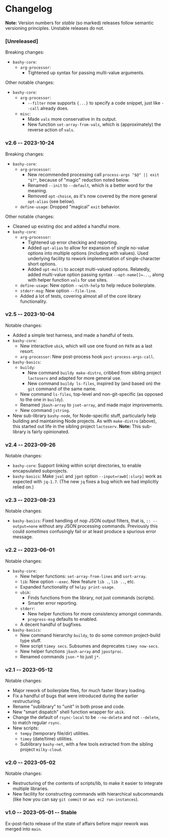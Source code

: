 Changelog
=========

**Note:** Version numbers for _stable_ (so marked) releases follow semantic
versioning principles. Unstable releases do not.

### [Unreleased]

Breaking changes:
* `bashy-core`:
  * `arg-processor`:
    * Tightened up syntax for passing multi-value arguments.

Other notable changes:
* `bashy-core`:
  * `arg-processor`:
    * `--filter` now supports `{...}` to specify a code snippet, just like
      `--call` already does.
  * `misc`:
    * Made `vals` more conservative in its output.
    * New function `set-array-from-vals`, which is (approximately) the reverse
      action of `vals`.

### v2.6 -- 2023-10-24

Breaking changes:

* `bashy-core`:
  * `arg-processor`:
    * New recommended processing call `process-args "$@" || exit "$?"`, because
      of "magic" reduction noted below.
    * Renamed `--init` to `--default`, which is a better word for the meaning.
    * Removed `opt-choice`, as it's now covered by the more general `opt-alias`
      (see below).
  * `define-usage`: Dropped "magical" `exit` behavior.

Other notable changes:

* Cleaned up existing doc and added a handful more.
* `bashy-core`:
  * `arg-processor`:
    * Tightened up error checking and reporting.
    * Added `opt-alias` to allow for expansion of single no-value options into
      multiple options (including with values). Used underlying facility to
      rework implementation of single-character short options.
    * Added `opt-multi` to accept multi-valued options. Relatedly, added
      multi-value option passing syntax `--opt-name[]=...`, along with helper
      function `vals` for use sites.
  * `define-usage`: New option `--with-help` to help reduce boilerplate.
  * `stderr-msg`: New option `--file-line`.
  * Added a lot of tests, covering almost all of the core library functionality.

### v2.5 -- 2023-10-04

Notable changes:

* Added a simple test harness, and made a handful of tests.
* `bashy-core`:
  * New interactive `ubik`, which will use one found on `PATH` as a last resort.
  * `arg-processor`: New post-process hook `post-process-args-call`.
* `bashy-basics`:
  * `buildy`:
    * New command `buildy make-distro`, cribbed from sibling project `lactoserv`
      and adapted for more general use.
    * New command `buildy ls-files`, inspired by (and based on) the `git`
      command of the same name.
  * New command `ls-files`, top-level and non-git-specific (as opposed to the
    one in `buildy`).
  * Renamed `jbash-array` to `jset-array`, and made major improvements.
  * New command `jstring`.
* New sub-library `bashy-node`, for Node-specific stuff, particularly help
  building and maintaining Node projects. As with `make-distro` (above), this
  started out life in the sibling project `lactoserv`. **Note:** This
  sub-library is fairly opinionated.

### v2.4 -- 2023-09-26

Notable changes:

* `bashy-core`: Support linking within script directories, to enable
  encapsulated subprojects.
* `bashy-basics`: Make `jval` and `jget` option `--input=raw0[:slurp]` work as
  expected with `jq-1.7`. (The new `jq` fixes a bug which we had implicitly
  relied on.)

### v2.3 -- 2023-08-23

Notable changes:

* `bashy-basics`: Fixed handling of nop JSON output filters, that is, `::
  --output=none` without any JSON processing commands. Previously this could
  _sometimes_ confusingly fail or at least produce a spurious error message.

### v2.2 -- 2023-06-01

Notable changes:

* `bashy-core`:
  * New helper functions: `set-array-from-lines` and `sort-array`.
  * `lib`: New option `--exec`. New feature `lib .`, `lib ..`, etc.
  * Expanded functionality of `helpy print-usage`.
  * `ubik`:
    * Finds functions from the library, not just commands (scripts).
    * Smarter error reporting.
  * `stderr`:
    * New helper functions for more consistency amongst commands.
    * `progress-msg` defaults to enabled.
  * A decent handful of bugfixes.
* `bashy-basics`:
  * New command hierarchy `buildy`, to do some common project-build type stuff.
  * New script `timey secs`. Subsumes and deprecates `timey now-secs`.
  * New helper functions `jbash-array` and `jpostproc`.
  * Renamed commands `json-*` to just `j*`.

### v2.1 -- 2023-05-12

Notable changes:

* Major rework of boilerplate files, for much faster library loading.
* Fix a handful of bugs that were introduced during the earlier restructuring.
* Rename "sublibrary" to "unit" in both prose and code.
* New "smart dispatch" shell function wrapper for `ubik`.
* Change the default of `rsync-local` to be `--no-delete` and not `--delete`,
  to match regular `rsync`.
* New scripts:
  * `tempy` (temporary file/dir) utilities.
  * `timey` (date/time) utilities.
  * Sublibrary `bashy-net`, with a few tools extracted from the sibling project
   `milky-cloud`.

### v2.0 -- 2023-05-02

Notable changes:

* Restructuring of the contents of scripts/lib, to make it easier to integrate
  multiple libraries.
* New facility for constructing commands with hierarchical subcommands (like how
  you can say `git commit` or `aws ec2 run-instances`).

### v1.0 -- 2023-05-01 -- Stable

Ex-post-facto release of the state of affairs before major rework was
merged into `main`.
